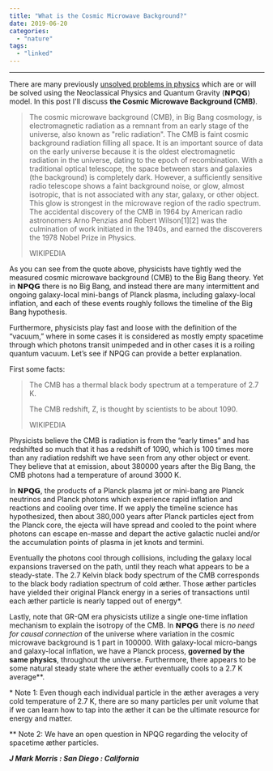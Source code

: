 ```yaml
---
title: "What is the Cosmic Microwave Background?"
date: 2019-06-20
categories: 
  - "nature"
tags: 
  - "linked"
---
```


* * *

There are many previously [unsolved problems in physics](https://en.wikipedia.org/wiki/List_of_unsolved_problems_in_physics) which are or will be solved using the Neoclassical Physics and Quantum Gravity (𝗡𝗣𝗤𝗚) model. In this post I'll discuss **the Cosmic Microwave Background (CMB)**.

> The cosmic microwave background (CMB), in Big Bang cosmology, is electromagnetic radiation as a remnant from an early stage of the universe, also known as "relic radiation". The CMB is faint cosmic background radiation filling all space. It is an important source of data on the early universe because it is the oldest electromagnetic radiation in the universe, dating to the epoch of recombination. With a traditional optical telescope, the space between stars and galaxies (the background) is completely dark. However, a sufficiently sensitive radio telescope shows a faint background noise, or glow, almost isotropic, that is not associated with any star, galaxy, or other object. This glow is strongest in the microwave region of the radio spectrum. The accidental discovery of the CMB in 1964 by American radio astronomers Arno Penzias and Robert Wilson\[1\]\[2\] was the culmination of work initiated in the 1940s, and earned the discoverers the 1978 Nobel Prize in Physics.
> 
> WIKIPEDIA

As you can see from the quote above, physicists have tightly wed the measured cosmic microwave background (CMB) to the Big Bang theory. Yet in 𝗡𝗣𝗤𝗚 there is no Big Bang, and instead there are many intermittent and ongoing galaxy-local mini-bangs of Planck plasma, including galaxy-local inflation, and each of these events roughly follows the timeline of the Big Bang hypothesis.

Furthermore, physicists play fast and loose with the definition of the “vacuum,” where in some cases it is considered as mostly empty spacetime through which photons transit unimpeded and in other cases it is a roiling quantum vacuum. Let’s see if NPQG can provide a better explanation.

First some facts:

> The CMB has a thermal black body spectrum at a temperature of 2.7 K.
> 
> The CMB redshift, Z, is thought by scientists to be about 1090.
> 
> WIKIPEDIA  

Physicists believe the CMB is radiation is from the “early times” and has redshifted so much that it has a redshift of 1090, which is 100 times more than any radiation redshift we have seen from any other object or event. They believe that at emission, about 380000 years after the Big Bang, the CMB photons had a temperature of around 3000 K.

In 𝗡𝗣𝗤𝗚, the products of a Planck plasma jet or mini-bang are Planck neutrinos and Planck photons which experience rapid inflation and reactions and cooling over time. If we apply the timeline science has hypothesized, then about 380,000 years after Planck particles eject from the Planck core, the ejecta will have spread and cooled to the point where photons can escape en-masse and depart the active galactic nuclei and/or the accumulation points of plasma in jet knots and termini.

Eventually the photons cool through collisions, including the galaxy local expansions traversed on the path, until they reach what appears to be a steady-state. The 2.7 Kelvin black body spectrum of the CMB corresponds to the black body radiation spectrum of cold æther. Those æther particles have yielded their original Planck energy in a series of transactions until each æther particle is nearly tapped out of energy\*.

Lastly, note that GR-QM era physicists utilize a single one-time inflation mechanism to explain the isotropy of the CMB. In 𝗡𝗣𝗤𝗚 there is _no need for causal connection_ of the universe where variation in the cosmic microwave background is 1 part in 100000. With galaxy-local micro-bangs and galaxy-local inflation, we have a Planck process, **governed by the same physics**, throughout the universe. Furthermore, there appears to be some natural steady state where the æther eventually cools to a 2.7 K average\*\*.

\* Note 1: Even though each individual particle in the æther averages a very cold temperature of 2.7 K, there are so many particles per unit volume that if we can learn how to tap into the æther it can be the ultimate resource for energy and matter.

\*\* Note 2: We have an open question in NPQG regarding the velocity of spacetime æther particles.

_**J Mark Morris : San Diego : California**_
